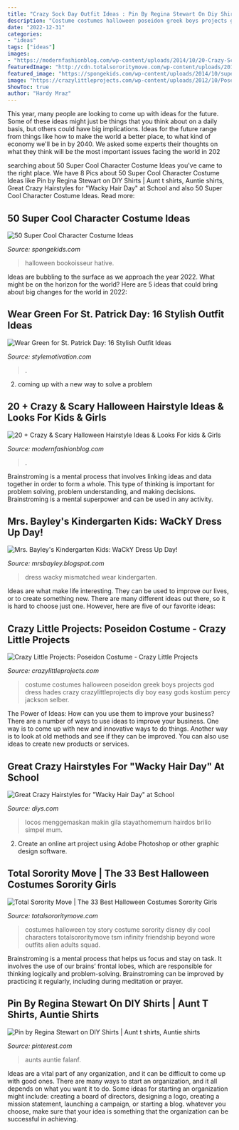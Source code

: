 ```yaml
---
title: "Crazy Sock Day Outfit Ideas : Pin By Regina Stewart On Diy Shirts"
description: "Costume costumes halloween poseidon greek boys projects god dress hades crazy crazylittleprojects diy boy easy gods kostüm percy jackson selber"
date: "2022-12-31"
categories:
- "ideas"
tags: ["ideas"]
images:
- "https://modernfashionblog.com/wp-content/uploads/2014/10/20-Crazy-Scary-Halloween-Hairstyle-Ideas-Looks-For-Kids-Girls-2014-21.jpg"
featuredImage: "http://cdn.totalsororitymove.com/wp-content/uploads/2015/11/6008687338eb963e6ae4b4bbd4fcddcf.jpg"
featured_image: "https://spongekids.com/wp-content/uploads/2014/10/super-cool-costume-ideas/14-saloon-girl-costume.jpg"
image: "https://crazylittleprojects.com/wp-content/uploads/2012/10/Poseidoncostume-686x1024.jpg"
ShowToc: true
author: "Hardy Mraz"
---
```



This year, many people are looking to come up with ideas for the future. Some of these ideas might just be things that you think about on a daily basis, but others could have big implications. Ideas for the future range from things like how to make the world a better place, to what kind of economy we'll be in by 2040. We asked some experts their thoughts on what they think will be the most important issues facing the world in 202
	

		
searching about 50 Super Cool Character Costume Ideas you've came to the right place. We have 8 Pics about 50 Super Cool Character Costume Ideas like Pin by Regina Stewart on DIY Shirts | Aunt t shirts, Auntie shirts, Great Crazy Hairstyles for &quot;Wacky Hair Day&quot; at School and also 50 Super Cool Character Costume Ideas. Read more:
		
    
## 50 Super Cool Character Costume Ideas

<img loading=lazy src="https://spongekids.com/wp-content/uploads/2014/10/super-cool-costume-ideas/14-saloon-girl-costume.jpg" onerror="this.onerror=null;this.src='https://tse2.mm.bing.net/th?id=OIP.AHrSzGtDCcYm-TvFSdASjgHaMq&amp;pid=15.1';" alt="50 Super Cool Character Costume Ideas">

_Source: spongekids.com_

>halloween bookoisseur hative. 

	

Ideas are bubbling to the surface as we approach the year 2022. What might be on the horizon for the world? Here are 5 ideas that could bring about big changes for the world in 2022:

    
## Wear Green For St. Patrick Day: 16 Stylish Outfit Ideas

<img loading=lazy src="https://www.stylemotivation.com/wp-content/uploads/2014/03/Wear-Green-for-St.-Patrick-Day-16-Stylish-Outfit-Ideas-12.jpg" onerror="this.onerror=null;this.src='https://tse3.mm.bing.net/th?id=OIP.3vVsINvtoDLMLysV7xL6owHaK3&amp;pid=15.1';" alt="Wear Green for St. Patrick Day: 16 Stylish Outfit Ideas">

_Source: stylemotivation.com_

>. 

	

2. coming up with a new way to solve a problem 

    
## 20 + Crazy &amp; Scary Halloween Hairstyle Ideas &amp; Looks For Kids &amp; Girls

<img loading=lazy src="https://modernfashionblog.com/wp-content/uploads/2014/10/20-Crazy-Scary-Halloween-Hairstyle-Ideas-Looks-For-Kids-Girls-2014-21.jpg" onerror="this.onerror=null;this.src='https://tse3.mm.bing.net/th?id=OIP.UbQYX9GBWhg2zo4m5YMGIAHaKc&amp;pid=15.1';" alt="20 + Crazy &amp; Scary Halloween Hairstyle Ideas &amp; Looks For kids &amp; Girls">

_Source: modernfashionblog.com_

>. 

	

Brainstroming is a mental process that involves linking ideas and data together in order to form a whole. This type of thinking is important for problem solving, problem understanding, and making decisions. Brainstroming is a mental superpower and can be used in any activity.

    
## Mrs. Bayley&#039;s Kindergarten Kids: WaCkY Dress Up Day!

<img loading=lazy src="http://2.bp.blogspot.com/-NmgB4vv_AjA/Uxqe0kNpeFI/AAAAAAAAMRE/Yuk70BZ9j3w/s1600/IMG_1188.jpg" onerror="this.onerror=null;this.src='https://tse1.mm.bing.net/th?id=OIP.KgWWZdXaO7FLw3jacJIYtwHaJ4&amp;pid=15.1';" alt="Mrs. Bayley&#039;s Kindergarten Kids: WaCkY Dress Up Day!">

_Source: mrsbayley.blogspot.com_

>dress wacky mismatched wear kindergarten. 

	

Ideas are what make life interesting. They can be used to improve our lives, or to create something new. There are many different ideas out there, so it is hard to choose just one. However, here are five of our favorite ideas: 

    
## Crazy Little Projects: Poseidon Costume - Crazy Little Projects

<img loading=lazy src="https://crazylittleprojects.com/wp-content/uploads/2012/10/Poseidoncostume-686x1024.jpg" onerror="this.onerror=null;this.src='https://tse2.mm.bing.net/th?id=OIP.K22RZxOz0TOYA7Aal4riBwHaLD&amp;pid=15.1';" alt="Crazy Little Projects: Poseidon Costume - Crazy Little Projects">

_Source: crazylittleprojects.com_

>costume costumes halloween poseidon greek boys projects god dress hades crazy crazylittleprojects diy boy easy gods kostüm percy jackson selber. 

	

The Power of Ideas: How can you use them to improve your business?
There are a number of ways to use ideas to improve your business. One way is to come up with new and innovative ways to do things. Another way is to look at old methods and see if they can be improved. You can also use ideas to create new products or services.

    
## Great Crazy Hairstyles For &quot;Wacky Hair Day&quot; At School

<img loading=lazy src="https://cdn.diys.com/wp-content/uploads/2016/01/zipper-hair.jpg" onerror="this.onerror=null;this.src='https://tse4.mm.bing.net/th?id=OIP.h7crGhlbHoFvpToeY3bbKgHaJ4&amp;pid=15.1';" alt="Great Crazy Hairstyles for &quot;Wacky Hair Day&quot; at School">

_Source: diys.com_

>locos menggemaskan makin gila stayathomemum hairdos brilio simpel mum. 

	

2. Create an online art project using Adobe Photoshop or other graphic design software.

    
## Total Sorority Move | The 33 Best Halloween Costumes Sorority Girls

<img loading=lazy src="http://cdn.totalsororitymove.com/wp-content/uploads/2015/11/6008687338eb963e6ae4b4bbd4fcddcf.jpg" onerror="this.onerror=null;this.src='https://tse3.mm.bing.net/th?id=OIP.sD_Ne8h12w6P6z97kh4IpwHaHU&amp;pid=15.1';" alt="Total Sorority Move | The 33 Best Halloween Costumes Sorority Girls">

_Source: totalsororitymove.com_

>costumes halloween toy story costume sorority disney diy cool characters totalsororitymove tsm infinity friendship beyond wore outfits alien adults squad. 

	

Brainstroming is a mental process that helps us focus and stay on task. It involves the use of our brains’ frontal lobes, which are responsible for thinking logically and problem-solving. Brainstroming can be improved by practicing it regularly, including during meditation or prayer.

    
## Pin By Regina Stewart On DIY Shirts | Aunt T Shirts, Auntie Shirts

<img loading=lazy src="https://i.pinimg.com/originals/70/b7/4d/70b74ddbd6b1026ce077870ff073e006.jpg" onerror="this.onerror=null;this.src='https://tse2.mm.bing.net/th?id=OIP.cwTIZoMpu_yyZDNC5oTH1wHaIk&amp;pid=15.1';" alt="Pin by Regina Stewart on DIY Shirts | Aunt t shirts, Auntie shirts">

_Source: pinterest.com_

>aunts auntie falanf. 

	

Ideas are a vital part of any organization, and it can be difficult to come up with good ones. There are many ways to start an organization, and it all depends on what you want it to do. Some ideas for starting an organization might include: creating a board of directors, designing a logo, creating a mission statement, launching a campaign, or starting a blog. whatever you choose, make sure that your idea is something that the organization can be successful in achieving.

